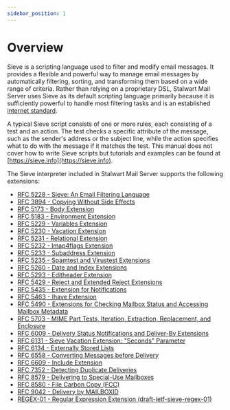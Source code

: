 ```yaml
---
sidebar_position: 1
---
```


# Overview

Sieve is a scripting language used to filter and modify email messages. It provides a flexible and powerful way to manage email messages by automatically filtering, sorting, and transforming them based on a wide range of criteria.  Rather than relying on a proprietary DSL, Stalwart Mail Server uses Sieve as its default scripting language primarily because it is sufficiently powerful to handle most filtering tasks and is an established [internet standard](https://www.rfc-editor.org/rfc/rfc5228.html).

A typical Sieve script consists of one or more rules, each consisting of a test and an action. The test checks a specific attribute of the message, such as the sender's address or the subject line, while the action specifies what to do with the message if it matches the test. This manual does not cover how to write Sieve scripts but tutorials and examples can be found at [https://sieve.info](https://sieve.info).

The Sieve interpreter included in Stalwart Mail Server supports the following extensions:

- [RFC 5228 - Sieve: An Email Filtering Language](https://datatracker.ietf.org/doc/html/rfc5228)
- [RFC 3894 - Copying Without Side Effects](https://datatracker.ietf.org/doc/html/rfc3894)
- [RFC 5173 - Body Extension](https://datatracker.ietf.org/doc/html/rfc5173)
- [RFC 5183 - Environment Extension](https://datatracker.ietf.org/doc/html/rfc5183)
- [RFC 5229 - Variables Extension](https://datatracker.ietf.org/doc/html/rfc5229)
- [RFC 5230 - Vacation Extension](https://datatracker.ietf.org/doc/html/rfc5230)
- [RFC 5231 - Relational Extension](https://datatracker.ietf.org/doc/html/rfc5231)
- [RFC 5232 - Imap4flags Extension](https://datatracker.ietf.org/doc/html/rfc5232)
- [RFC 5233 - Subaddress Extension](https://datatracker.ietf.org/doc/html/rfc5233)
- [RFC 5235 - Spamtest and Virustest Extensions](https://datatracker.ietf.org/doc/html/rfc5235)
- [RFC 5260 - Date and Index Extensions](https://datatracker.ietf.org/doc/html/rfc5260)
- [RFC 5293 - Editheader Extension](https://datatracker.ietf.org/doc/html/rfc5293)
- [RFC 5429 - Reject and Extended Reject Extensions](https://datatracker.ietf.org/doc/html/rfc5429)
- [RFC 5435 - Extension for Notifications](https://datatracker.ietf.org/doc/html/rfc5435)
- [RFC 5463 - Ihave Extension](https://datatracker.ietf.org/doc/html/rfc5463)
- [RFC 5490 - Extensions for Checking Mailbox Status and Accessing Mailbox Metadata](https://datatracker.ietf.org/doc/html/rfc5490)
- [RFC 5703 - MIME Part Tests, Iteration, Extraction, Replacement, and Enclosure](https://datatracker.ietf.org/doc/html/rfc5703)
- [RFC 6009 - Delivery Status Notifications and Deliver-By Extensions](https://datatracker.ietf.org/doc/html/rfc6009)
- [RFC 6131 - Sieve Vacation Extension: "Seconds" Parameter](https://datatracker.ietf.org/doc/html/rfc6131)
- [RFC 6134 - Externally Stored Lists](https://datatracker.ietf.org/doc/html/rfc6134)
- [RFC 6558 - Converting Messages before Delivery](https://datatracker.ietf.org/doc/html/rfc6558)
- [RFC 6609 - Include Extension](https://datatracker.ietf.org/doc/html/rfc6609)
- [RFC 7352 - Detecting Duplicate Deliveries](https://datatracker.ietf.org/doc/html/rfc7352)
- [RFC 8579 - Delivering to Special-Use Mailboxes](https://datatracker.ietf.org/doc/html/rfc8579)
- [RFC 8580 - File Carbon Copy (FCC)](https://datatracker.ietf.org/doc/html/rfc8580)
- [RFC 9042 - Delivery by MAILBOXID](https://datatracker.ietf.org/doc/html/rfc9042)
- [REGEX-01 - Regular Expression Extension (draft-ietf-sieve-regex-01)](https://www.ietf.org/archive/id/draft-ietf-sieve-regex-01.html)
